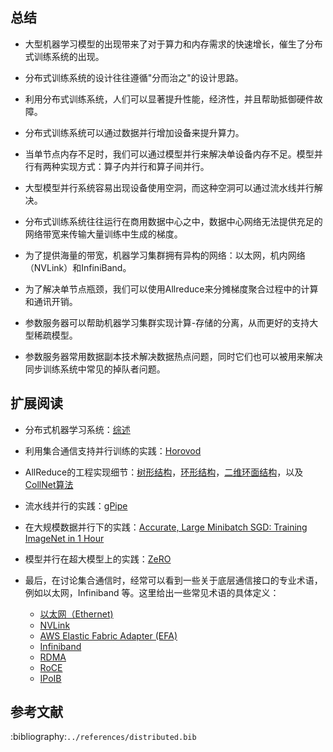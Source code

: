 ## 总结

-   大型机器学习模型的出现带来了对于算力和内存需求的快速增长，催生了分布式训练系统的出现。

-   分布式训练系统的设计往往遵循"分而治之"的设计思路。

-   利用分布式训练系统，人们可以显著提升性能，经济性，并且帮助抵御硬件故障。

-   分布式训练系统可以通过数据并行增加设备来提升算力。

-   当单节点内存不足时，我们可以通过模型并行来解决单设备内存不足。模型并行有两种实现方式：算子内并行和算子间并行。

-   大型模型并行系统容易出现设备使用空洞，而这种空洞可以通过流水线并行解决。

-   分布式训练系统往往运行在商用数据中心之中，数据中心网络无法提供充足的网络带宽来传输大量训练中生成的梯度。

-   为了提供海量的带宽，机器学习集群拥有异构的网络：以太网，机内网络（NVLink）和InfiniBand。

-   为了解决单节点瓶颈，我们可以使用Allreduce来分摊梯度聚合过程中的计算和通讯开销。

-   参数服务器可以帮助机器学习集群实现计算-存储的分离，从而更好的支持大型稀疏模型。

-   参数服务器常用数据副本技术解决数据热点问题，同时它们也可以被用来解决同步训练系统中常见的掉队者问题。


## 扩展阅读

- 分布式机器学习系统：[综述](https://dl.acm.org/doi/abs/10.1145/3377454)

- 利用集合通信支持并行训练的实践：[Horovod](https://arxiv.org/abs/1802.05799)

- AllReduce的工程实现细节：[树形结构](https://developer.nvidia.com/blog/massively-scale-deep-learning-training-nccl-2-4/)，[环形结构](https://github.com/baidu-research/baidu-allreduce)，[二维环面结构](https://arxiv.org/abs/1811.05233)，以及[CollNet算法](https://github.com/NVIDIA/nccl/issues/320)

- 流水线并行的实践：[gPipe](https://arxiv.org/abs/1811.06965)

- 在大规模数据并行下的实践：[Accurate, Large Minibatch SGD: Training ImageNet in 1 Hour](https://arxiv.org/abs/1706.02677)

- 模型并行在超大模型上的实践：[ZeRO](https://arxiv.org/abs/1910.02054)

- 最后，在讨论集合通信时，经常可以看到一些关于底层通信接口的专业术语，例如以太网，Infiniband 等。这里给出一些常见术语的具体定义：

  * [以太网（Ethernet)](https://web.archive.org/web/20181222184046/http://www.mef.net/Assets/White_Papers/Metro-Ethernet-Services.pdf)
  * [NVLink](https://devblogs.nvidia.com/parallelforall/how-nvlink-will-enable-faster-easier-multi-gpu-computing/)
  * [AWS Elastic Fabric Adapter (EFA)](https://aws.amazon.com/cn/hpc/efa/)
  * [Infiniband](https://www.infinibandta.org/about-infiniband/)
  * [RDMA](http://reports.ias.ac.in/report/12829/understanding-the-concepts-and-mechanisms-of-rdma)
  * [RoCE](https://www.roceinitiative.org/about-overview/)
  * [IPoIB](https://www.ibm.com/docs/en/aix/7.2?topic=protocol-internet-over-infiniband-ipoib)

## 参考文献

:bibliography:`../references/distributed.bib`